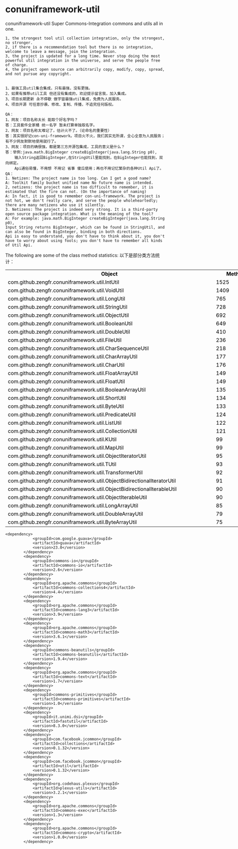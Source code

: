 # conuniframework-util
conuniframework-util  Super Commons-Integration commons and utils all in one.
```
1, the strongest tool util collection integration, only the strongest, no stronger.
2, if there is a recommendation tool but there is no integration, welcome to leave a message, join the integration.
3, the project is updated for a long time. Never stop doing the most powerful util integration in the universe, and serve the people free of charge.
4, the project open source can arbitrarily copy, modify, copy, spread, and not pursue any copyright.


1、最强工具util集合集成，只有最强，没有更强。
2、如果有推荐util工具 但还没有集成的，欢迎提示留言我，加入集成。
3、项目长期更新 永不停歇 做宇宙最强util集成，免费为人民服务。
4、项目开源 可任意抄袭、修改、复制、传播，不追究任何版权。
``` 
``` 
QA：
1、网友：项目名称太长 能取个好名字吗？
答：工具套件全家桶 统一名字 暂未打算单独取名字。
2、网友：项目名称太难记了，估计火不了。（论命名的重要性）
答：其实很好记con-uni-framework。项目火不火，我们其实无所谓，全心全意为人民服务；有不少网友默默地使用就行了。
3、网友：项目的确很强，都是第三方开源包集成，工具的意义是什么？
答：举例:java.math.BigInteger createBigInteger(java.lang.String p0), 
	输入String返回BigInteger,在StringUtil里能找到，在BigInteger也能找到，双向绑定。
	Api通俗易懂，不用想 不用记 省事 傻瓜使用；再也不用记忆繁杂的各种Util Api了。
QA：	
1. Netizen: The project name is too long. Can I get a good name?
A: Toolkit family bucket unified name No future name is intended.
2, netizens: the project name is too difficult to remember, it is estimated that the fire can not. (On the importance of naming)
A: In fact, it is good to remember con-uni-framework. The project is not hot, we don't really care, and serve the people wholeheartedly; there are many netizens who use it silently.
3. Netizens: The project is indeed very strong. It is a third-party open source package integration. What is the meaning of the tool?
A: For example: java.math.BigInteger createBigInteger(java.lang.String p0),
Input String returns BigInteger, which can be found in StringUtil, and can also be found in BigInteger, binding in both directions.
Api is easy to understand, you don't have to think about it, you don't have to worry about using fools; you don't have to remember all kinds of Util Api.
``` 

The following are some of the class method statistics:
以下是部分类方法统计：

<table cellspacing="0" style="width:787pt">
	<tbody>
		<tr>
			<td style="height:18.0pt; text-align:center; vertical-align:middle; white-space:normal; width:500pt"><span style="color:black"><strong>Object</strong></span></td>
			<td style="height:18.0pt; text-align:center; vertical-align:middle; white-space:normal; width:113pt"><span style="color:black"><strong>Methods</strong></span></td>
			<td style="height:18.0pt; text-align:center; vertical-align:middle; white-space:normal; width:67pt"><span style="color:black"><strong>Classes</strong></span></td>
			<td style="height:18.0pt; text-align:center; vertical-align:middle; white-space:normal; width:107pt"><span style="color:black"><strong>Javadocs</strong></span></td>
		</tr>
		<tr>
			<td style="height:18.0pt; vertical-align:middle; white-space:normal; width:500pt"><span style="color:black">com.github.zengfr.conuniframework.util.IntUtil</span></td>
			<td style="height:18.0pt; vertical-align:middle; white-space:normal; width:113pt"><span style="color:black">1525</span></td>
			<td style="height:18.0pt; vertical-align:middle; white-space:normal; width:67pt"><span style="color:black">0</span></td>
			<td style="height:18.0pt; vertical-align:middle; white-space:normal; width:107pt"><span style="color:black">1526</span></td>
		</tr>
		<tr>
			<td style="height:18.0pt; vertical-align:middle; white-space:normal; width:500pt"><span style="color:black">com.github.zengfr.conuniframework.util.VoidUtil</span></td>
			<td style="height:18.0pt; vertical-align:middle; white-space:normal; width:113pt"><span style="color:black">1409</span></td>
			<td style="height:18.0pt; vertical-align:middle; white-space:normal; width:67pt"><span style="color:black">0</span></td>
			<td style="height:18.0pt; vertical-align:middle; white-space:normal; width:107pt"><span style="color:black">1410</span></td>
		</tr>
		<tr>
			<td style="height:18.0pt; vertical-align:middle; white-space:normal; width:500pt"><span style="color:black">com.github.zengfr.conuniframework.util.LongUtil</span></td>
			<td style="height:18.0pt; vertical-align:middle; white-space:normal; width:113pt"><span style="color:black">765</span></td>
			<td style="height:18.0pt; vertical-align:middle; white-space:normal; width:67pt"><span style="color:black">0</span></td>
			<td style="height:18.0pt; vertical-align:middle; white-space:normal; width:107pt"><span style="color:black">766</span></td>
		</tr>
		<tr>
			<td style="height:18.0pt; vertical-align:middle; white-space:normal; width:500pt"><span style="color:black">com.github.zengfr.conuniframework.util.StringUtil</span></td>
			<td style="height:18.0pt; vertical-align:middle; white-space:normal; width:113pt"><span style="color:black">728</span></td>
			<td style="height:18.0pt; vertical-align:middle; white-space:normal; width:67pt"><span style="color:black">0</span></td>
			<td style="height:18.0pt; vertical-align:middle; white-space:normal; width:107pt"><span style="color:black">729</span></td>
		</tr>
		<tr>
			<td style="height:18.0pt; vertical-align:middle; white-space:normal; width:500pt"><span style="color:black">com.github.zengfr.conuniframework.util.ObjectUtil</span></td>
			<td style="height:18.0pt; vertical-align:middle; white-space:normal; width:113pt"><span style="color:black">692</span></td>
			<td style="height:18.0pt; vertical-align:middle; white-space:normal; width:67pt"><span style="color:black">0</span></td>
			<td style="height:18.0pt; vertical-align:middle; white-space:normal; width:107pt"><span style="color:black">693</span></td>
		</tr>
		<tr>
			<td style="height:18.0pt; vertical-align:middle; white-space:normal; width:500pt"><span style="color:black">com.github.zengfr.conuniframework.util.BooleanUtil</span></td>
			<td style="height:18.0pt; vertical-align:middle; white-space:normal; width:113pt"><span style="color:black">649</span></td>
			<td style="height:18.0pt; vertical-align:middle; white-space:normal; width:67pt"><span style="color:black">0</span></td>
			<td style="height:18.0pt; vertical-align:middle; white-space:normal; width:107pt"><span style="color:black">650</span></td>
		</tr>
		<tr>
			<td style="height:18.0pt; vertical-align:middle; white-space:normal; width:500pt"><span style="color:black">com.github.zengfr.conuniframework.util.DoubleUtil</span></td>
			<td style="height:18.0pt; vertical-align:middle; white-space:normal; width:113pt"><span style="color:black">410</span></td>
			<td style="height:18.0pt; vertical-align:middle; white-space:normal; width:67pt"><span style="color:black">0</span></td>
			<td style="height:18.0pt; vertical-align:middle; white-space:normal; width:107pt"><span style="color:black">411</span></td>
		</tr>
		<tr>
			<td style="height:18.0pt; vertical-align:middle; white-space:normal; width:500pt"><span style="color:black">com.github.zengfr.conuniframework.util.FileUtil</span></td>
			<td style="height:18.0pt; vertical-align:middle; white-space:normal; width:113pt"><span style="color:black">236</span></td>
			<td style="height:18.0pt; vertical-align:middle; white-space:normal; width:67pt"><span style="color:black">0</span></td>
			<td style="height:18.0pt; vertical-align:middle; white-space:normal; width:107pt"><span style="color:black">237</span></td>
		</tr>
		<tr>
			<td style="height:18.0pt; vertical-align:middle; white-space:normal; width:500pt"><span style="color:black">com.github.zengfr.conuniframework.util.CharSequenceUtil</span></td>
			<td style="height:18.0pt; vertical-align:middle; white-space:normal; width:113pt"><span style="color:black">218</span></td>
			<td style="height:18.0pt; vertical-align:middle; white-space:normal; width:67pt"><span style="color:black">0</span></td>
			<td style="height:18.0pt; vertical-align:middle; white-space:normal; width:107pt"><span style="color:black">219</span></td>
		</tr>
		<tr>
			<td style="height:18.0pt; vertical-align:middle; white-space:normal; width:500pt"><span style="color:black">com.github.zengfr.conuniframework.util.CharArrayUtil</span></td>
			<td style="height:18.0pt; vertical-align:middle; white-space:normal; width:113pt"><span style="color:black">177</span></td>
			<td style="height:18.0pt; vertical-align:middle; white-space:normal; width:67pt"><span style="color:black">0</span></td>
			<td style="height:18.0pt; vertical-align:middle; white-space:normal; width:107pt"><span style="color:black">178</span></td>
		</tr>
		<tr>
			<td style="height:18.0pt; vertical-align:middle; white-space:normal; width:500pt"><span style="color:black">com.github.zengfr.conuniframework.util.CharUtil</span></td>
			<td style="height:18.0pt; vertical-align:middle; white-space:normal; width:113pt"><span style="color:black">176</span></td>
			<td style="height:18.0pt; vertical-align:middle; white-space:normal; width:67pt"><span style="color:black">0</span></td>
			<td style="height:18.0pt; vertical-align:middle; white-space:normal; width:107pt"><span style="color:black">177</span></td>
		</tr>
		<tr>
			<td style="height:18.0pt; vertical-align:middle; white-space:normal; width:500pt"><span style="color:black">com.github.zengfr.conuniframework.util.FloatArrayUtil</span></td>
			<td style="height:18.0pt; vertical-align:middle; white-space:normal; width:113pt"><span style="color:black">149</span></td>
			<td style="height:18.0pt; vertical-align:middle; white-space:normal; width:67pt"><span style="color:black">0</span></td>
			<td style="height:18.0pt; vertical-align:middle; white-space:normal; width:107pt"><span style="color:black">150</span></td>
		</tr>
		<tr>
			<td style="height:18.0pt; vertical-align:middle; white-space:normal; width:500pt"><span style="color:black">com.github.zengfr.conuniframework.util.FloatUtil</span></td>
			<td style="height:18.0pt; vertical-align:middle; white-space:normal; width:113pt"><span style="color:black">149</span></td>
			<td style="height:18.0pt; vertical-align:middle; white-space:normal; width:67pt"><span style="color:black">0</span></td>
			<td style="height:18.0pt; vertical-align:middle; white-space:normal; width:107pt"><span style="color:black">150</span></td>
		</tr>
		<tr>
			<td style="height:18.0pt; vertical-align:middle; white-space:normal; width:500pt"><span style="color:black">com.github.zengfr.conuniframework.util.BooleanArrayUtil</span></td>
			<td style="height:18.0pt; vertical-align:middle; white-space:normal; width:113pt"><span style="color:black">135</span></td>
			<td style="height:18.0pt; vertical-align:middle; white-space:normal; width:67pt"><span style="color:black">0</span></td>
			<td style="height:18.0pt; vertical-align:middle; white-space:normal; width:107pt"><span style="color:black">136</span></td>
		</tr>
		<tr>
			<td style="height:18.0pt; vertical-align:middle; white-space:normal; width:500pt"><span style="color:black">com.github.zengfr.conuniframework.util.ShortUtil</span></td>
			<td style="height:18.0pt; vertical-align:middle; white-space:normal; width:113pt"><span style="color:black">134</span></td>
			<td style="height:18.0pt; vertical-align:middle; white-space:normal; width:67pt"><span style="color:black">0</span></td>
			<td style="height:18.0pt; vertical-align:middle; white-space:normal; width:107pt"><span style="color:black">135</span></td>
		</tr>
		<tr>
			<td style="height:18.0pt; vertical-align:middle; white-space:normal; width:500pt"><span style="color:black">com.github.zengfr.conuniframework.util.ByteUtil</span></td>
			<td style="height:18.0pt; vertical-align:middle; white-space:normal; width:113pt"><span style="color:black">133</span></td>
			<td style="height:18.0pt; vertical-align:middle; white-space:normal; width:67pt"><span style="color:black">0</span></td>
			<td style="height:18.0pt; vertical-align:middle; white-space:normal; width:107pt"><span style="color:black">134</span></td>
		</tr>
		<tr>
			<td style="height:18.0pt; vertical-align:middle; white-space:normal; width:500pt"><span style="color:black">com.github.zengfr.conuniframework.util.PredicateUtil</span></td>
			<td style="height:18.0pt; vertical-align:middle; white-space:normal; width:113pt"><span style="color:black">124</span></td>
			<td style="height:18.0pt; vertical-align:middle; white-space:normal; width:67pt"><span style="color:black">0</span></td>
			<td style="height:18.0pt; vertical-align:middle; white-space:normal; width:107pt"><span style="color:black">125</span></td>
		</tr>
		<tr>
			<td style="height:18.0pt; vertical-align:middle; white-space:normal; width:500pt"><span style="color:black">com.github.zengfr.conuniframework.util.ListUtil</span></td>
			<td style="height:18.0pt; vertical-align:middle; white-space:normal; width:113pt"><span style="color:black">122</span></td>
			<td style="height:18.0pt; vertical-align:middle; white-space:normal; width:67pt"><span style="color:black">0</span></td>
			<td style="height:18.0pt; vertical-align:middle; white-space:normal; width:107pt"><span style="color:black">123</span></td>
		</tr>
		<tr>
			<td style="height:18.0pt; vertical-align:middle; white-space:normal; width:500pt"><span style="color:black">com.github.zengfr.conuniframework.util.CollectionUtil</span></td>
			<td style="height:18.0pt; vertical-align:middle; white-space:normal; width:113pt"><span style="color:black">121</span></td>
			<td style="height:18.0pt; vertical-align:middle; white-space:normal; width:67pt"><span style="color:black">0</span></td>
			<td style="height:18.0pt; vertical-align:middle; white-space:normal; width:107pt"><span style="color:black">122</span></td>
		</tr>
		<tr>
			<td style="height:18.0pt; vertical-align:middle; white-space:normal; width:500pt"><span style="color:black">com.github.zengfr.conuniframework.util.KUtil</span></td>
			<td style="height:18.0pt; vertical-align:middle; white-space:normal; width:113pt"><span style="color:black">99</span></td>
			<td style="height:18.0pt; vertical-align:middle; white-space:normal; width:67pt"><span style="color:black">0</span></td>
			<td style="height:18.0pt; vertical-align:middle; white-space:normal; width:107pt"><span style="color:black">100</span></td>
		</tr>
		<tr>
			<td style="height:18.0pt; vertical-align:middle; white-space:normal; width:500pt"><span style="color:black">com.github.zengfr.conuniframework.util.MapUtil</span></td>
			<td style="height:18.0pt; vertical-align:middle; white-space:normal; width:113pt"><span style="color:black">99</span></td>
			<td style="height:18.0pt; vertical-align:middle; white-space:normal; width:67pt"><span style="color:black">0</span></td>
			<td style="height:18.0pt; vertical-align:middle; white-space:normal; width:107pt"><span style="color:black">100</span></td>
		</tr>
		<tr>
			<td style="height:18.0pt; vertical-align:middle; white-space:normal; width:500pt"><span style="color:black">com.github.zengfr.conuniframework.util.ObjectIteratorUtil</span></td>
			<td style="height:18.0pt; vertical-align:middle; white-space:normal; width:113pt"><span style="color:black">95</span></td>
			<td style="height:18.0pt; vertical-align:middle; white-space:normal; width:67pt"><span style="color:black">0</span></td>
			<td style="height:18.0pt; vertical-align:middle; white-space:normal; width:107pt"><span style="color:black">96</span></td>
		</tr>
		<tr>
			<td style="height:18.0pt; vertical-align:middle; white-space:normal; width:500pt"><span style="color:black">com.github.zengfr.conuniframework.util.TUtil</span></td>
			<td style="height:18.0pt; vertical-align:middle; white-space:normal; width:113pt"><span style="color:black">93</span></td>
			<td style="height:18.0pt; vertical-align:middle; white-space:normal; width:67pt"><span style="color:black">0</span></td>
			<td style="height:18.0pt; vertical-align:middle; white-space:normal; width:107pt"><span style="color:black">94</span></td>
		</tr>
		<tr>
			<td style="height:18.0pt; vertical-align:middle; white-space:normal; width:500pt"><span style="color:black">com.github.zengfr.conuniframework.util.TransformerUtil</span></td>
			<td style="height:18.0pt; vertical-align:middle; white-space:normal; width:113pt"><span style="color:black">92</span></td>
			<td style="height:18.0pt; vertical-align:middle; white-space:normal; width:67pt"><span style="color:black">0</span></td>
			<td style="height:18.0pt; vertical-align:middle; white-space:normal; width:107pt"><span style="color:black">93</span></td>
		</tr>
		<tr>
			<td style="height:18.0pt; vertical-align:middle; white-space:normal; width:500pt"><span style="color:black">com.github.zengfr.conuniframework.util.ObjectBidirectionalIteratorUtil</span></td>
			<td style="height:18.0pt; vertical-align:middle; white-space:normal; width:113pt"><span style="color:black">91</span></td>
			<td style="height:18.0pt; vertical-align:middle; white-space:normal; width:67pt"><span style="color:black">0</span></td>
			<td style="height:18.0pt; vertical-align:middle; white-space:normal; width:107pt"><span style="color:black">92</span></td>
		</tr>
		<tr>
			<td style="height:18.0pt; vertical-align:middle; white-space:normal; width:500pt"><span style="color:black">com.github.zengfr.conuniframework.util.ObjectBidirectionalIterableUtil</span></td>
			<td style="height:18.0pt; vertical-align:middle; white-space:normal; width:113pt"><span style="color:black">90</span></td>
			<td style="height:18.0pt; vertical-align:middle; white-space:normal; width:67pt"><span style="color:black">0</span></td>
			<td style="height:18.0pt; vertical-align:middle; white-space:normal; width:107pt"><span style="color:black">91</span></td>
		</tr>
		<tr>
			<td style="height:18.0pt; vertical-align:middle; white-space:normal; width:500pt"><span style="color:black">com.github.zengfr.conuniframework.util.ObjectIterableUtil</span></td>
			<td style="height:18.0pt; vertical-align:middle; white-space:normal; width:113pt"><span style="color:black">90</span></td>
			<td style="height:18.0pt; vertical-align:middle; white-space:normal; width:67pt"><span style="color:black">0</span></td>
			<td style="height:18.0pt; vertical-align:middle; white-space:normal; width:107pt"><span style="color:black">91</span></td>
		</tr>
		<tr>
			<td style="height:18.0pt; vertical-align:middle; white-space:normal; width:500pt"><span style="color:black">com.github.zengfr.conuniframework.util.LongArrayUtil</span></td>
			<td style="height:18.0pt; vertical-align:middle; white-space:normal; width:113pt"><span style="color:black">85</span></td>
			<td style="height:18.0pt; vertical-align:middle; white-space:normal; width:67pt"><span style="color:black">0</span></td>
			<td style="height:18.0pt; vertical-align:middle; white-space:normal; width:107pt"><span style="color:black">86</span></td>
		</tr>
		<tr>
			<td style="height:18.0pt; vertical-align:middle; white-space:normal; width:500pt"><span style="color:black">com.github.zengfr.conuniframework.util.DoubleArrayUtil</span></td>
			<td style="height:18.0pt; vertical-align:middle; white-space:normal; width:113pt"><span style="color:black">79</span></td>
			<td style="height:18.0pt; vertical-align:middle; white-space:normal; width:67pt"><span style="color:black">0</span></td>
			<td style="height:18.0pt; vertical-align:middle; white-space:normal; width:107pt"><span style="color:black">80</span></td>
		</tr>
		<tr>
			<td style="height:18.0pt; vertical-align:middle; white-space:normal; width:500pt"><span style="color:black">com.github.zengfr.conuniframework.util.ByteArrayUtil</span></td>
			<td style="height:18.0pt; vertical-align:middle; white-space:normal; width:113pt"><span style="color:black">75</span></td>
			<td style="height:18.0pt; vertical-align:middle; white-space:normal; width:67pt"><span style="color:black">0</span></td>
			<td style="height:18.0pt; vertical-align:middle; white-space:normal; width:107pt"><span style="color:black">76</span></td>
		</tr>
	</tbody>
</table>

```
<dependency>
            <groupId>com.google.guava</groupId>
            <artifactId>guava</artifactId>
            <version>23.0</version>
        </dependency>
        <dependency>
            <groupId>commons-io</groupId>
            <artifactId>commons-io</artifactId>
            <version>2.6</version>
        </dependency>
        <dependency>
            <groupId>org.apache.commons</groupId>
            <artifactId>commons-collections4</artifactId>
            <version>4.4</version>
        </dependency>
        <dependency>
            <groupId>org.apache.commons</groupId>
            <artifactId>commons-lang3</artifactId>
            <version>3.9</version>
        </dependency>
        <dependency>
            <groupId>org.apache.commons</groupId>
            <artifactId>commons-math3</artifactId>
            <version>3.6.1</version>
        </dependency>
        <dependency>
            <groupId>commons-beanutils</groupId>
            <artifactId>commons-beanutils</artifactId>
            <version>1.9.4</version>
        </dependency>
        <dependency>
            <groupId>org.apache.commons</groupId>
            <artifactId>commons-text</artifactId>
            <version>1.7</version>
        </dependency>
        <dependency>
            <groupId>commons-primitives</groupId>
            <artifactId>commons-primitives</artifactId>
            <version>1.0</version>
        </dependency>
        <dependency>
            <groupId>it.unimi.dsi</groupId>
            <artifactId>fastutil</artifactId>
            <version>8.3.0</version>
        </dependency>
        <dependency>
            <groupId>com.facebook.jcommon</groupId>
            <artifactId>collections</artifactId>
            <version>0.1.32</version>
        </dependency>
        <dependency>
            <groupId>com.facebook.jcommon</groupId>
            <artifactId>util</artifactId>
            <version>0.1.32</version>
        </dependency>
		<dependency>
			<groupId>org.codehaus.plexus</groupId>
			<artifactId>plexus-utils</artifactId>
			<version>3.2.1</version>
		</dependency>
		<dependency>
            <groupId>org.apache.commons</groupId>
            <artifactId>commons-exec</artifactId>
            <version>1.3</version>
        </dependency>
        <dependency>
            <groupId>org.apache.commons</groupId>
            <artifactId>commons-crypto</artifactId>
            <version>1.0.0</version>
        </dependency>
```
